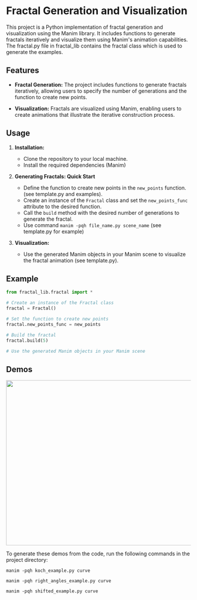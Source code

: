 # Fractal Generation and Visualization

This project is a Python implementation of fractal generation and visualization using the Manim library. It includes functions to generate fractals iteratively and visualize them using Manim's animation capabilities.
The fractal.py file in fractal_lib contains the fractal class which is used to generate the examples.

## Features

- **Fractal Generation:** The project includes functions to generate fractals iteratively, allowing users to specify the number of generations and the function to create new points.
  
- **Visualization:** Fractals are visualized using Manim, enabling users to create animations that illustrate the iterative construction process.

## Usage

1. **Installation:**
   - Clone the repository to your local machine.
   - Install the required dependencies (Manim)

2. **Generating Fractals: Quick Start**
   - Define the function to create new points in the `new_points` function. (see template.py and examples).
   - Create an instance of the `Fractal` class and set the `new_points_func` attribute to the desired function.
   - Call the `build` method with the desired number of generations to generate the fractal.
   - Use command `manim -pqh file_name.py scene_name` (see template.py for example)

3. **Visualization:**
   - Use the generated Manim objects in your Manim scene to visualize the fractal animation (see template.py).

## Example

```python
from fractal_lib.fractal import *

# Create an instance of the Fractal class
fractal = Fractal()

# Set the function to create new points
fractal.new_points_func = new_points

# Build the fractal
fractal.build(5)

# Use the generated Manim objects in your Manim scene

```

## Demos
[<img src="https://img.youtube.com/vi/Nv-0p6jQK80/hqdefault.jpg" width="800" height="450"
/>](https://www.youtube.com/watch?v=Nv-0p6jQK80)

To generate these demos from the code, run the following commands in the project directory:

`manim -pqh koch_example.py curve`

`manim -pqh right_angles_example.py curve`

`manim -pqh shifted_example.py curve`
